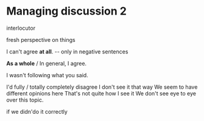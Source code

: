 # Managing discussion 2

interlocutor

fresh perspective on things

I can't agree **at all**. -- only in negative sentences

**As a whole** / In general, I agree.

I wasn't following what you said.

I'd fully / totally completely disagree
I don't see it that way
We seem to have different opinions here
That's not quite how I see it
We don't see eye to eye over this topic.

if we didn'do it correctly 
